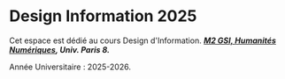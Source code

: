  # Design Information 2025

 Cet espace est dédié au cours Design d'Information.
 ***[M2 GSI, Humanités Numériques](https://www.univ-paris8.fr/spip.php?page=recherche&recherche=gsi), Univ. Paris 8.***

 Année Universitaire : 2025-2026.
